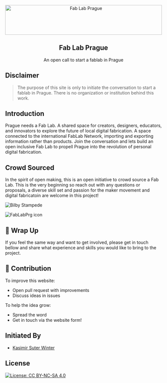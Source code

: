 <p align="center">
  <a href="http://github.com/fablabprg/fablabprg.github.io">
    <img src="https://fablabprg.github.io/img/FabLabPrg_logo.svg" alt="Fab Lab Prague" width="100%" height="96">
  </a>
  <h2 align="center">Fab Lab Prague</h2>
  <p align="center">An open call to start a fablab in Prague</p>
</p>


## Disclaimer

> The purpose of this site is only to initiate the conversation to start a fablab in Prague. There is no organization or institution behind this work.

## Introduction

Prague needs a Fab Lab. A shared space for creators, designers, educators, and innovators to explore the future of local digital fabrication. A space connected to the international FabLab Network, importing and exporting information rather than products. Join the conversation and lets build an open inclusive Fab Lab to propell Prague into the revolution of personal digital fabrication. 

## Crowd Sourced

In the spirit of open making, this is an open initiative to crowd source a Fab Lab. This is the very beginning so reach out with any questions or proposals, a diverse skill set and passion for the maker movement and digital fabricatoin are welcome in this project! 

![Bilby Stampede](http://example.com/images/logo.png)

![FabLabPrg icon](fablabprg.github.io/img/FabLabPrg_Logo-icon.svg)

## 🚦 Wrap Up

If you feel the same way and want to get involved, please get in touch bellow and share what experience and skills you would like to bring to the project. 

## 🙌 Contribution

To improve this website: 
- Open pull request with improvements
- Discuss ideas in issues

To help the idea grow:
- Spread the word
- Get in touch via the website form!

## Initiated By	

 - [Kasimir Suter Winter](kasimirsuterwinter.github.io)
 
## License

[![License: CC BY-NC-SA 4.0](https://img.shields.io/badge/License-CC%20BY--NC--SA%204.0-lightgrey.svg)](https://creativecommons.org/licenses/by-nc-sa/4.0/)
